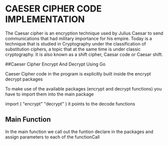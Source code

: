 # CAESER CIPHER CODE IMPLEMENTATION
The Caesar cipher is an encryption technique used by Julius Caesar
to send communications that had military importance for his empire.
Today is a technique that is studied in Cryptography under the
classification of substitution ciphers, a topic that at the same time 
is under classic cryptography. It is also known as a shift cipher,
Caesar code or Caesar shift.


##Caeser Cipher Encrypt And Decrypt Using Go

Caeser Cipher code in the program is explicitly built inside the encrypt
decrypt packages

To make use of the available packages (encrypt and decrypt functions)
you have to import them into the main package 

import (
    "encrypt"
    "decrypt"
)
it points to the decode functions

## Main Function
 In the main function we call out the funtion declare in the packages and assign parameters to each of 
 the functionCall
 
